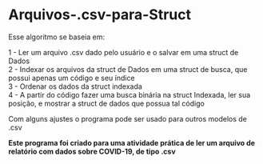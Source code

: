 # Arquivos-.csv-para-Struct
Esse algoritmo se baseia em:  
  
1 - Ler um arquivo .csv dado pelo usuário e o salvar em uma struct de Dados  
2 - Indexar os arquivos da struct de Dados em uma struct de busca, que possui apenas um código e seu índice  
3 - Ordenar os dados da struct indexada  
4 - A partir do código fazer uma busca binária na struct Indexada, ler sua posição, e mostrar a struct de dados que possua tal código  
  
Com alguns ajustes o programa pode ser usado para outros modelos de .csv  
  
**Este programa foi criado para uma atividade prática de ler um arquivo de relatório com dados sobre COVID-19, de tipo .csv**  
